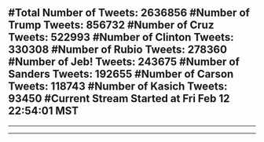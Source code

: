 #Total Number of Tweets: 2636856 
#Number of Trump Tweets: 856732
#Number of Cruz Tweets: 522993
#Number of Clinton Tweets: 330308
#Number of Rubio Tweets: 278360
#Number of Jeb! Tweets: 243675
#Number of Sanders Tweets: 192655
#Number of Carson Tweets: 118743
#Number of Kasich Tweets: 93450
#Current Stream Started at Fri Feb 12 22:54:01 MST
---
---
---
